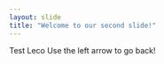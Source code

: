 ```yaml
---
layout: slide
title: "Welcome to our second slide!"
---
```

Test Leco
Use the left arrow to go back!
